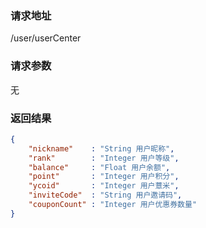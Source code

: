 ### 请求地址

/user/userCenter

### 请求参数
 
无

### 返回结果

```json
{
    "nickname"    : "String 用户昵称",
    "rank"        : "Integer 用户等级",
    "balance"     : "Float 用户余额",
    "point"       : "Integer 用户积分",
    "ycoid"       : "Integer 用户薏米",
    "inviteCode"  : "String 用户邀请码",
    "couponCount" : "Integer 用户优惠券数量"
}
```